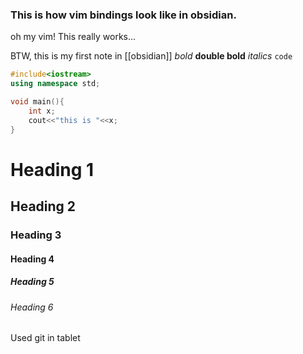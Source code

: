 ### This is how vim bindings look like in obsidian.

oh my vim! This really works...

BTW, this is my first note in [[obsidian]]
*bold*
**double bold**
_italics_
`code`
```cpp
#include<iostream>
using namespace std;

void main(){
	int x;
	cout<<"this is "<<x;
}
```
# Heading 1
## Heading 2
### Heading 3
#### Heading 4
##### Heading 5
###### Heading 6

Used git in tablet
